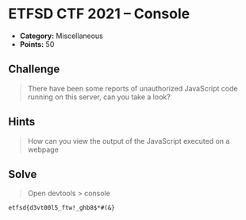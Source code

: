 # ETFSD CTF 2021 – Console

- **Category:** Miscellaneous
- **Points:** 50

## Challenge

> There have been some reports of unauthorized JavaScript code running on this server, can you take a look?

## Hints

> How can you view the output of the JavaScript executed on a webpage

## Solve

> Open devtools > console

```
etfsd{d3vt00l5_ftw!_ghb8$*#(&}
```
